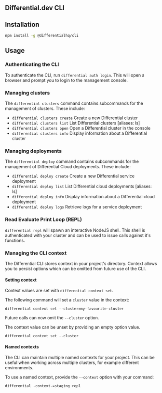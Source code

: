 ## Differential.dev CLI

## Installation

```bash
npm install -g @differentialhq/cli
```

## Usage

### Authenticating the CLI

To authenticate the CLI, run `differential auth login`.
This will open a browser and prompt you to login to the management console.

### Managing clusters

The `differential clusters` command contains subcommands for the management of clusters.
These include:

- `differential clusters create` Create a new Differential cluster
- `differential clusters list` List Differential clusters [aliases: ls]
- `differential clusters open` Open a Differential cluster in the console
- `differential clusters info` Display information about a Differential cluster

### Managing deployments

The `differential deploy` command contains subcommands for the management of Differential Cloud deployments.
These include:

- `differential deploy create` Create a new Differential service deployment
- `differential deploy list` List Differential cloud deployments [aliases: ls]
- `differential deploy info` Display information about a Differential cloud
  deployment
- `differential deploy logs` Retrieve logs for a service deployment

### Read Evaluate Print Loop (REPL)

`differential repl` will spawn an interactive NodeJS shell.
This shell is authenticated with your cluster and can be used to issue calls against it's functions.

### Managing the CLI context

The Differential CLI stores context in your project's directory.
Context allows you to persist options which can be omitted from future use of the CLI.

#### Setting context

Context values are set with `differential context set`.

The following command will set a `cluster` value in the context:

```
differential context set --cluster=my-favourite-cluster
```

Future calls can now omit the `--cluster` option.

The context value can be unset by providing an empty option value.

```
differential context set --cluster
```

#### Named contexts

The CLI can maintain multiple named contexts for your project.
This can be useful when working across multiple clusters, for example different environments.

To use a named context, provide the `--context` option with your command:

```
differential -context-=staging repl
```
